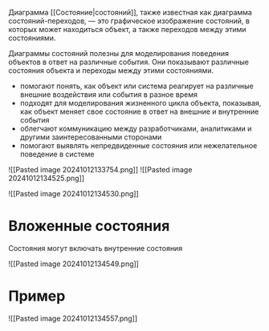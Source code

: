 Диаграмма [[Состояние|состояний]], также известная как диаграмма состояний-переходов, — это графическое изображение состояний, в которых может находиться объект, а также переходов между этими состояниями.

Диаграммы состояний полезны для моделирования поведения объектов в ответ на различные события. Они показывают различные состояния объекта и переходы между этими состояниями.


- помогают понять, как объект или система реагирует на различные внешние воздействия или события в разное время
- подходят для моделирования жизненного цикла объекта, показывая, как объект меняет свое состояние в ответ на внешние и внутренние события
- облегчают коммуникацию между разработчиками, аналитиками и другими заинтересованными сторонами
- помогают выявлять непредвиденные состояния или нежелательное поведение в системе

![[Pasted image 20241012133754.png]]
![[Pasted image 20241012134525.png]]

![[Pasted image 20241012134530.png]]

# Вложенные состояния

Состояния могут включать внутренние состояния

![[Pasted image 20241012134549.png]]

# Пример


![[Pasted image 20241012134557.png]]

